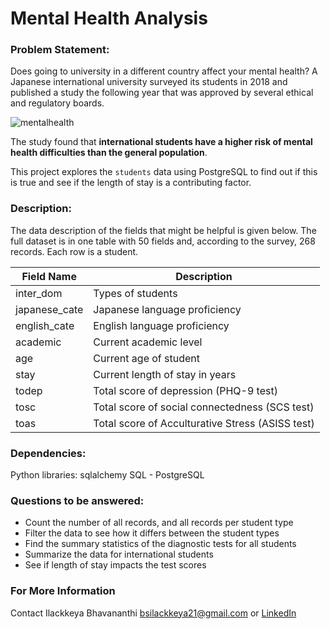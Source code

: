 # Mental Health Analysis

### Problem Statement: 

Does going to university in a different country affect your mental health? A Japanese international university surveyed its students in 2018 and published a study the following year that was approved by several ethical and regulatory boards.

![mentalhealth](https://github.com/Ilackkeya/SQL_Projects/assets/66105814/dfc8ea52-e7f1-4024-849e-21ce7cc768e8)

The study found that **international students have a higher risk of mental health difficulties than the general population**. 

This project explores the `students` data using PostgreSQL to find out if this is true and see if the length of stay is a contributing factor.

### Description: 
The data description of the fields that might be helpful is given below. The full dataset is in one table with 50 fields and, according to the survey, 268 records. Each row is a student.

| Field Name    | Description                                      | 
| ------------- | ------------------------------------------------ |
| inter_dom     | Types of students                                |
| japanese_cate | Japanese language proficiency                    | 
| english_cate  | English language proficiency                     |
| academic      | Current academic level                           | 
| age           | Current age of student                           |
| stay          | Current length of stay in years                  |
| todep         | Total score of depression (PHQ-9 test)           |
| tosc          | Total score of social connectedness (SCS test)   |
| toas          | Total score of Acculturative Stress (ASISS test) |

### Dependencies:

Python libraries: sqlalchemy
SQL - PostgreSQL

### Questions to be answered:

- Count the number of all records, and all records per student type
- Filter the data to see how it differs between the student types
- Find the summary statistics of the diagnostic tests for all students
- Summarize the data for international students
- See if length of stay impacts the test scores

### For More Information
Contact Ilackkeya Bhavananthi bsilackkeya21@gmail.com or [LinkedIn](https://www.linkedin.com/in/ilackkeya/)




